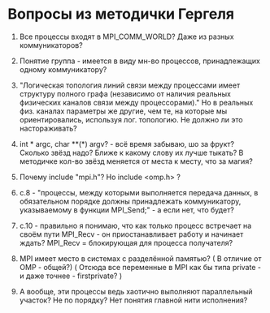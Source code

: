 # Вопросы из методички Гергеля
1) Все процессы входят в MPI_COMM_WORLD? Даже из разных коммуникаторов?

2) Понятие группа - имеется в виду мн-во процессов, принадлежащих одному коммуникатору?

3) "Логическая топология линий связи между процессами имеет структуру полного графа (независимо от наличия реальных физических каналов связи между процессорами)." 
Но в реальных физ. каналах параметры же другие, чем те, на которые мы ориентировались, используя лог. топологию. Не должно ли это настораживать?

4) int * argc, char **(*) argv? - всё время забываю, шо за фрукт? Сколько звёзд надо? Ближе к какому слову их лучше тыкать? В методичке кол-во звёзд меняется от места к месту, что за магия?

5) Почему include "mpi.h"? Но include <omp.h> ?

6) c.8 - "процессы, между которыми выполняется передача данных, в обязательном порядке должны принадлежать коммуникатору, указываемому в функции MPI_Send;" - а если нет, что будет?

7) с.10 - правильно я понимаю, что как только процесс встречает на своём пути MPI_Recv - он приостанавливает работу и начинает ждать? MPI_Recv = блокирующая для процесса получателя?

8) MPI имеет место в системах с разделённой памятью? ( В отличие от OMP - общей?) ( Отсюда все переменные в MPI как бы типа private - и даже точнее - firstprivate? )

9) А вообще, эти процессы ведь хаотично выполняют параллельный участок? Не по порядку? Нет понятия главной нити исполнения?
